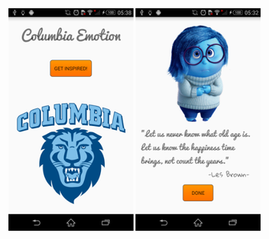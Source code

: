 <img src="https://github.com/dominhtri1995/Hackathon2017/blob/master/screenshot_2.png" width="250">
<img src="https://github.com/dominhtri1995/Hackathon2017/blob/master/screenshot.png" width="250"> 




